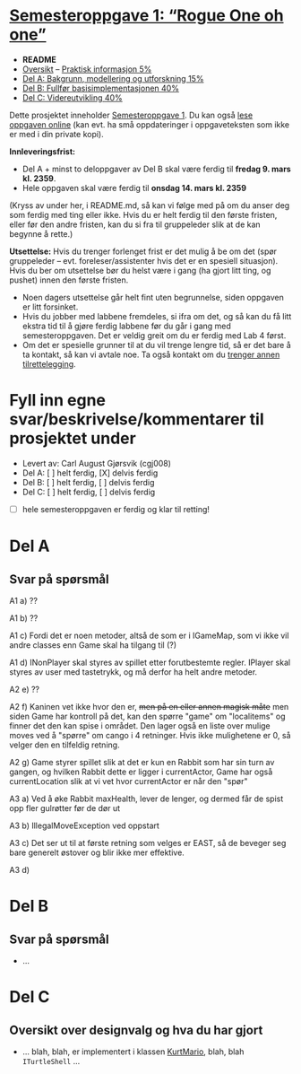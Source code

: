 # [Semesteroppgave 1: “Rogue One oh one”](https://retting.ii.uib.no/inf101.v18.sem1/blob/master/SEM-1.md)


* **README**
* [Oversikt](SEM-1.md) – [Praktisk informasjon 5%](SEM-1.md#praktisk-informasjon)
* [Del A: Bakgrunn, modellering og utforskning 15%](SEM-1_DEL-A.md)
* [Del B: Fullfør basisimplementasjonen 40%](SEM-1_DEL-B.md)
* [Del C: Videreutvikling 40%](SEM-1_DEL-C.md)

Dette prosjektet inneholder [Semesteroppgave 1](SEM-1.md). Du kan også [lese oppgaven online](https://retting.ii.uib.no/inf101.v18.oppgaver/inf101.v18.sem1/blob/master/SEM-1.md) (kan evt. ha små oppdateringer i oppgaveteksten som ikke er med i din private kopi).

**Innleveringsfrist:**
* Del A + minst to deloppgaver av Del B skal være ferdig til **fredag 9. mars kl. 2359**. 
* Hele oppgaven skal være ferdig til **onsdag 14. mars kl. 2359**

(Kryss av under her, i README.md, så kan vi følge med på om du anser deg som ferdig med ting eller ikke. Hvis du er helt ferdig til den første fristen, eller før den andre fristen, kan du si fra til gruppeleder slik at de kan begynne å rette.)

**Utsettelse:** Hvis du trenger forlenget frist er det mulig å be om det (spør gruppeleder – evt. foreleser/assistenter hvis det er en spesiell situasjon). Hvis du ber om utsettelse bør du helst være i gang (ha gjort litt ting, og pushet) innen den første fristen.
   * Noen dagers utsettelse går helt fint uten begrunnelse, siden oppgaven er litt forsinket.
   * Hvis du jobber med labbene fremdeles, si ifra om det, og så kan du få litt ekstra tid til å gjøre ferdig labbene før du går i gang med semesteroppgaven. Det er veldig greit om du er ferdig med Lab 4 først.
   * Om det er spesielle grunner til at du vil trenge lengre tid, så er det bare å ta kontakt, så kan vi avtale noe. Ta også kontakt om du [trenger annen tilrettelegging](http://www.uib.no/student/49241/trenger-du-tilrettelegging-av-ditt-studiel%C3%B8p). 
   

# Fyll inn egne svar/beskrivelse/kommentarer til prosjektet under
* Levert av:   Carl August Gjørsvik (cgj008)
* Del A: [ ] helt ferdig, [X] delvis ferdig
* Del B: [ ] helt ferdig, [ ] delvis ferdig
* Del C: [ ] helt ferdig, [ ] delvis ferdig
* [ ] hele semesteroppgaven er ferdig og klar til retting!

# Del A
## Svar på spørsmål
A1 a) ??

A1 b) ??

A1 c) Fordi det er noen metoder, altså de som er i IGameMap, som vi ikke vil andre classes enn Game skal ha tilgang til (?)

A1 d) INonPlayer skal styres av spillet etter forutbestemte regler. IPlayer skal styres av user med tastetrykk, og må derfor ha helt andre metoder.

A2 e) ??

A2 f) Kaninen vet ikke hvor den er, ~~men på en eller annen magisk måte~~ men siden Game har kontroll på det, kan den spørre "game" om "localitems" og finner det den kan spise i området.
Den lager også en liste over mulige moves ved å "spørre" om cango i 4 retninger. Hvis ikke mulighetene er 0, så velger den en tilfeldig retning.

A2 g) Game styrer spillet slik at det er kun en Rabbit som har sin turn av gangen, og hvilken Rabbit dette er ligger i currentActor, Game har også
currentLocation slik at vi vet hvor currentActor er når den "spør"

A3 a) Ved å øke Rabbit maxHealth, lever de lenger, og dermed får de spist opp fler gulrøtter før de dør ut

A3 b) IllegalMoveException ved oppstart

A3 c) Det ser ut til at første retning som velges er EAST, så de beveger seg bare generelt østover og blir ikke mer effektive.

A3 d) 

# Del B
## Svar på spørsmål
* ...

# Del C
## Oversikt over designvalg og hva du har gjort
* ... blah, blah, er implementert i klassen [KurtMario](src/inf101/v18/rogue101/player/KurtMario.java), blah, blah `ITurtleShell` ...
 
